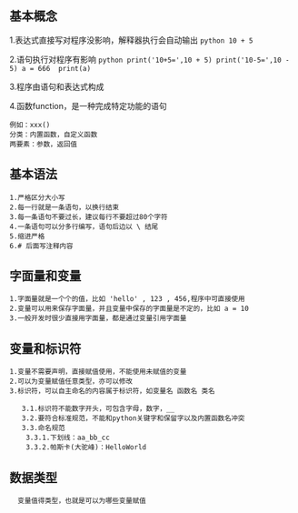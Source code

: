 ## 基本概念
1.表达式直接写对程序没影响，解释器执行会自动输出
    ```python
        10 + 5 
    ```

2.语句执行对程序有影响
    ```python
        print('10+5=',10 + 5)
        print('10-5=',10 - 5)
        a = 666 
        print(a)
    ```

3.程序由语句和表达式构成

4.函数function，是一种完成特定功能的语句

    例如：xxx()
    分类：内置函数，自定义函数
    两要素：参数，返回值


## 基本语法
    1.严格区分大小写
    2.每一行就是一条语句，以换行结束
    3.每一条语句不要过长，建议每行不要超过80个字符
    4.一条语句可以分多行编写，语句后边以 \ 结尾
    5.缩进严格
    6.# 后面写注释内容

## 字面量和变量
    1.字面量就是一个个的值，比如 'hello' , 123 , 456,程序中可直接使用
    2.变量可以用来保存字面量，并且变量中保存的字面量是不定的，比如 a = 10
    3.一般开发时很少直接用字面量，都是通过变量引用字面量

## 变量和标识符 
    1.变量不需要声明，直接赋值使用，不能使用未赋值的变量
    2.可以为变量赋值任意类型，亦可以修改
    3.标识符，可以自主命名的内容属于标识符，如变量名 函数名 类名

       3.1.标识符不能数字开头，可包含字母，数字，__
       3.2.要符合标准规范，不能和python关键字和保留字以及内置函数名冲突
       3.3.命名规范
        3.3.1.下划线：aa_bb_cc
        3.3.2.帕斯卡(大驼峰)：HelloWorld
## 数据类型
      变量值得类型，也就是可以为哪些变量赋值
